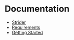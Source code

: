 # Documentation

- [Strider](introduction.md)
- [Requirements](requirements.md)
- [Getting Started](getting-started.md)
